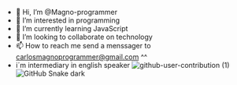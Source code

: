 - 👋 Hi, I’m @Magno-programmer
- 👀 I’m interested in programming
- 🌱 I’m currently learning JavaScript
- 💞️ I’m looking to collaborate on technology
- 📫 How to reach me send a menssager to carlosmagnoprogrammer@gmail.com ^^
- i´m intermediary in english speaker
![github-user-contribution (1)](https://user-images.githubusercontent.com/83795938/189722042-49d961d8-c4ff-469a-ba99-6429c45c60f6.svg)
![GitHub Snake dark](github-snake-dark.svg#gh-dark-mode-only)
<!---
Magno-programmer/Magno-programmer is a ✨ special ✨ repository because its `README.md` (this file) appears on your GitHub profile.
You can click the Preview link to take a look at your changes.
--->
